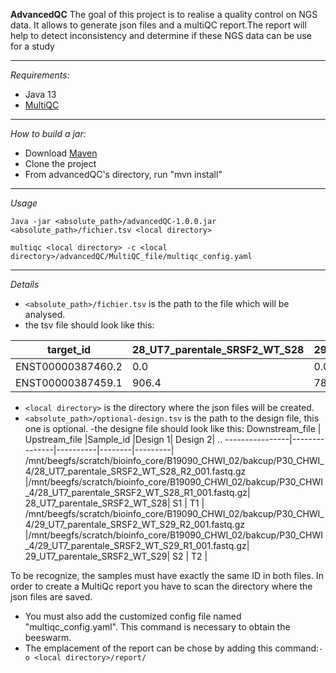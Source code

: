 **AdvancedQC**
The goal of this project is to realise  a quality control on NGS data. It allows to generate json files and a multiQC report.The report will help to detect inconsistency and determine if these NGS data can be use for a study

--------
*Requirements:*
- Java 13
- [MultiQC](https://github.com/ewels/MultiQC)
-------
*How to build a jar:*
- Download [Maven](https://maven.apache.org/download.cgi)
- Clone the project
- From advancedQC's directory, run "mvn install"

------
*Usage*

`Java -jar <absolute_path>/advancedQC-1.0.0.jar <absolute_path>/fichier.tsv <local directory>`

`multiqc <local directory> -c <local directory>/advancedQC/MultiQC_file/multiqc_config.yaml`

-------
*Details*
- `<absolute_path>/fichier.tsv` is the path to the file which will be analysed.
- the tsv file should look like this:  

 target_id	|28_UT7_parentale_SRSF2_WT_S28| 29_UT7_parentale_SRSF2_WT_S29
 ----------|------------------------------|-----------------------------
 ENST00000387460.2|	0.0|	0.0
 ENST00000387459.1|	906.4	|786.8710000000001

- `<local directory>` is the directory where the json files will be created.
- `<absolute_path>/optional-design.tsv` is the path to the design file, this one is optional.
-the designe file should look like this:
Downstream_file |	Upstream_file	|Sample_id	|Design 1|	Design 2|	..
----------------|---------------|----------|--------|---------|
/mnt/beegfs/scratch/bioinfo_core/B19090_CHWI_02/bakcup/P30_CHWI_4/28_UT7_parentale_SRSF2_WT_S28_R2_001.fastq.gz	|/mnt/beegfs/scratch/bioinfo_core/B19090_CHWI_02/bakcup/P30_CHWI_4/28_UT7_parentale_SRSF2_WT_S28_R1_001.fastq.gz|	28_UT7_parentale_SRSF2_WT_S28|	S1 |	T1 |	
/mnt/beegfs/scratch/bioinfo_core/B19090_CHWI_02/bakcup/P30_CHWI_4/29_UT7_parentale_SRSF2_WT_S29_R2_001.fastq.gz	|/mnt/beegfs/scratch/bioinfo_core/B19090_CHWI_02/bakcup/P30_CHWI_4/29_UT7_parentale_SRSF2_WT_S29_R1_001.fastq.gz|	29_UT7_parentale_SRSF2_WT_S29|	S2	| T2 |	

To be recognize, the samples must have exactly the same ID in both files.
In order to create a MultiQc report you have to scan the directory where the json files are saved.
- You must also add the customized config file named "multiqc_config.yaml". This command is necessary to obtain the beeswarm.
- The emplacement of the report can be chose by adding this command:`-o <local directory>/report/`

